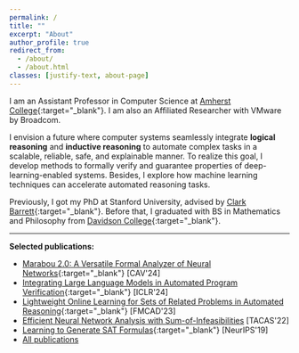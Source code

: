 ```yaml
---
permalink: /
title: ""
excerpt: "About"
author_profile: true
redirect_from: 
  - /about/
  - /about.html
classes: [justify-text, about-page]
---
```



I am an Assistant Professor in Computer Science at [Amherst College](https://www.amherst.edu){:target="_blank"}. I am also an Affiliated Researcher with VMware by Broadcom.

I envision a future where computer systems seamlessly integrate **logical reasoning** and **inductive reasoning** to automate complex tasks in a scalable, reliable, safe, and explainable manner. To realize this goal, I develop methods to formally verify and guarantee properties of deep-learning-enabled systems. Besides, I explore how machine learning techniques can accelerate automated reasoning tasks.

Previously, I got my PhD at Stanford University, advised by [Clark Barrett](https://theory.stanford.edu/~barrett/){:target="_blank"}. Before that, I graduated with BS in Mathematics and Philosophy from [Davidson College](https://www.davidson.edu/){:target="_blank"}.

-------------------

**Selected publications:**
- [Marabou 2.0: A Versatile Formal Analyzer of Neural Networks](https://arxiv.org/abs/2401.14461){:target="_blank"} [CAV'24]
- [Integrating Large Language Models in Automated Program Verification](https://arxiv.org/abs/2310.04870){:target="_blank"} [ICLR'24]
- [Lightweight Online Learning for Sets of Related Problems in Automated Reasoning](https://arxiv.org/abs/2305.11087){:target="_blank"} [FMCAD'23]
- [Efficient Neural Network Analysis with Sum-of-Infeasibilities](https://link.springer.com/chapter/10.1007/978-3-030-99524-9_8) [TACAS'22]
- [Learning to Generate SAT Formulas](https://arxiv.org/abs/1910.13445){:target="_blank"} [NeurIPS'19]
- [All publications](https://wu-haoze.github.io/publications/)
